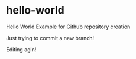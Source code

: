 # hello-world
Hello World Example for Github repository creation

Just trying to commit a new branch!

Editing agin!
